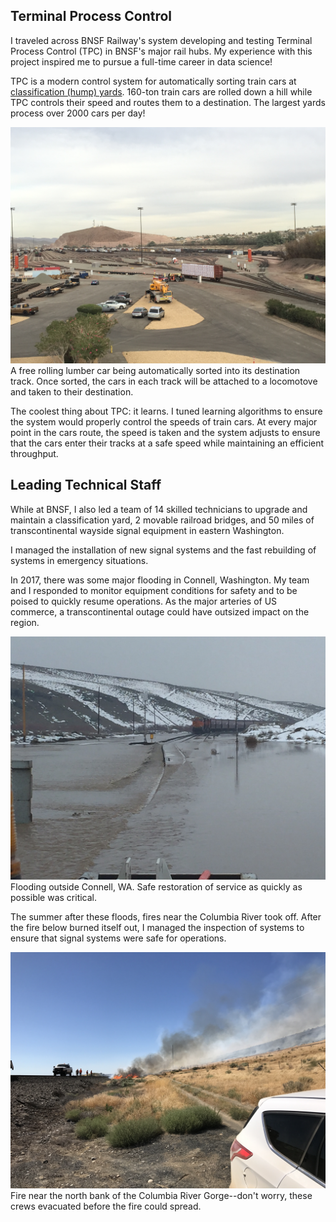## Terminal Process Control

I traveled across BNSF Railway's system developing and testing Terminal Process Control (TPC) in BNSF's major rail hubs.  My experience with this project inspired me to pursue a full-time career in data science!

TPC is a modern control system for automatically sorting train cars at [classification (hump) yards](https://www.google.com/url?sa=t&rct=j&q=&esrc=s&source=web&cd=19&cad=rja&uact=8&ved=2ahUKEwjLmpvti_XmAhVNj54KHUoXDX0QygQwEnoECAIQBw&url=https%3A%2F%2Fen.wikipedia.org%2Fwiki%2FClassification_yard%23Hump_yard&usg=AOvVaw1lfyrbpmsKRMIIWBMu9T46). 160-ton train cars are rolled down a hill while TPC controls their speed and routes them to a destination.  The largest yards process over 2000 cars per day!

<img src="images/TPC.jpeg"/>
A free rolling lumber car being automatically sorted into its destination track. Once sorted, the cars in each track will be attached to a locomotove and taken to their destination.

The coolest thing about TPC: it learns.  I tuned learning algorithms to ensure the system would properly control the speeds of train cars.  At every major point in the cars route, the speed is taken and the system adjusts to ensure that the cars enter their tracks at a safe speed while maintaining an efficient throughput.

## Leading Technical Staff

While at BNSF, I also led a team of 14 skilled technicians to upgrade and maintain a classification yard, 2 movable railroad bridges, and 50 miles of transcontinental wayside signal equipment in eastern Washington.

I managed the installation of new signal systems and the fast rebuilding of systems in emergency situations.

In 2017, there was some major flooding in Connell, Washington.  My team and I responded to monitor equipment conditions for safety and to be poised to quickly resume operations.  As the major arteries of US commerce, a transcontinental outage could have outsized impact on the region.

<img src="images/connell_flood.png"/>
Flooding outside Connell, WA.  Safe restoration of service as quickly as possible was critical.

The summer after these floods, fires near the Columbia River took off.  After the fire below burned itself out, I managed the inspection of systems to ensure that signal systems were safe for operations.

<img src="images/fire.jpeg"/>
Fire near the north bank of the Columbia River Gorge--don't worry, these crews evacuated before the fire could spread.
